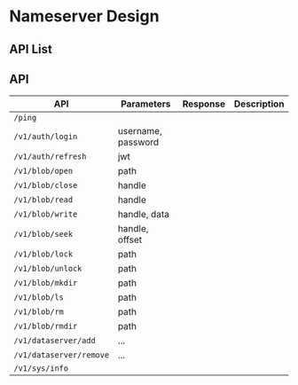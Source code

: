 # Nameserver Design

## API List

## API

| API                     | Parameters         | Response | Description |
|-------------------------|--------------------|----------|-------------|
| `/ping`                 |                    |          |             |
| `/v1/auth/login`        | username, password |          |             |
| `/v1/auth/refresh`      | jwt                |          |             |
| `/v1/blob/open`         | path               |          |             |
| `/v1/blob/close`        | handle             |          |             |
| `/v1/blob/read`         | handle             |          |             |
| `/v1/blob/write`        | handle, data       |          |             |
| `/v1/blob/seek`         | handle, offset     |          |             |
| `/v1/blob/lock`         | path               |          |             |
| `/v1/blob/unlock`       | path               |          |             |
| `/v1/blob/mkdir`        | path               |          |             |
| `/v1/blob/ls`           | path               |          |             |
| `/v1/blob/rm`           | path               |          |             |
| `/v1/blob/rmdir`        | path               |          |             |
| `/v1/dataserver/add`    | ...                |          |             |
| `/v1/dataserver/remove` | ...                |          |             |
| `/v1/sys/info`          |                    |          |             |